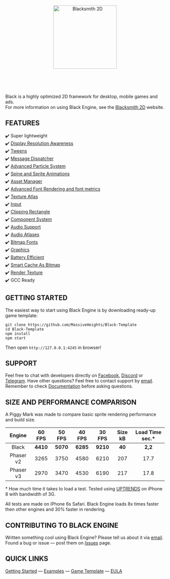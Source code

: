 <br /><br /><br />
<p align="center">
  <a href="http://blacksmith2d.io">
    <img alt="Blacksmith 2D" src="http://blacksmith2d.io/content/branding/gray-logo.svg" width="200" />
  </a>
</p>
<br /><br /><br />

Black is a highly optimized 2D framework for desktop, mobile games and ads.  
For more information on using Black Engine, see the [Blacksmith 2D](http://blacksmith2d.io/) website.


## FEATURES
✔️ Super lightweight  
✔️ [Display Resolution Awareness](http://blacksmith2d.io/Docs/Examples/Stage/Letterbox)  
✔️ [Tweens](http://blacksmith2d.io/Docs/Examples/Tweening/Chain)  
✔️ [Message Dispatcher](http://blacksmith2d.io/Docs/Examples/Input/Layers)  
✔️ [Advanced Particle System](http://blacksmith2d.io/Docs/Examples/Particles/Vector%20Field)  
✔️ [Spine and Sprite Animations](http://blacksmith2d.io/Docs/Examples/Sprites/Sprite%20Animation)  
✔️ [Asset Manager](http://blacksmith2d.io/Docs/Examples/Basics/Load%20images%20from%20atlas)  
✔️ [Advanced Font Rendering and font metrics](http://blacksmith2d.io/Docs/Examples/Text/Having%20fun)  
✔️ [Texture Atlas](http://blacksmith2d.io/Docs/Examples/Basics/Load%20images%20from%20atlas)  
✔️ [Input](http://blacksmith2d.io/Docs/Examples/Input/Pointer%20Messages)  
✔️ [Clipping Rectangle](http://blacksmith2d.io/Docs/Examples/Sprites/Clipping%20Rectangle)  
✔️ [Component System](http://blacksmith2d.io/Docs/Examples/Input/Drag%20Sprite)  
✔️ [Audio Support](http://blacksmith2d.io/Docs/Examples/Audio/Spatial%20Sound)  
✔️ [Audio Atlases](http://blacksmith2d.io/Docs/Examples/Audio/Sound%20Atlas)  
✔️ [Bitmap Fonts](http://blacksmith2d.io/Docs/Examples/Text/Bitmap%20Font)  
✔️ [Graphics](http://blacksmith2d.io/Docs/Examples/Graphics/Basic%20Shapes)  
✔️ [Battery Efficient](http://blacksmith2d.io/Docs/Examples/Drivers/Skip%20Unchanged%20Frames)  
✔️ [Smart Cache As Bitmap](http://blacksmith2d.io/Docs/Examples/Drivers/Render%20Texture)  
✔️ [Render Texture](http://blacksmith2d.io/Docs/Examples/Drivers/Render%20Texture)  
✔️ GCC Ready  

## GETTING STARTED
The easiest way to start using Black Engine is by downloading ready-up game template:
```
git clone https://github.com/MassiveHeights/Black-Template
cd Black-Template
npm install
npm start
```
Then open `http://127.0.0.1:4245` in browser!

## SUPPORT
Feel free to chat with developers directly on [Facebook](https://www.facebook.com/Blacksmith2D/), [Discord](https://discord.gg/HWzzCcy) or [Telegram](https://t.me/joinchat/FOkhwRDEhoxI3cNDBdi6fQ). Have other questions? Feel free to contact support by <a href="mailto:support@blacksmith2d.io?subject=Hello">email</a>.
Remember to check [Documentation](http://blacksmith2d.io/Docs/) before asking questions.

## SIZE AND PERFORMANCE COMPARISON
A Piggy Mark was made to compare basic sprite rendering performance and build size.

**Engine**|**60 FPS**|**50 FPS**|**40 FPS**|**30 FPS**|**Size kB**|**Load Time sec.***
:-----:|:-----:|:-----:|:-----:|:-----:|:-----:|:-----:
Black|**4410**|**5070**|**6285**|**9210**|**40**|**2,2**
Phaser v2|3265|3750|4580|6210|207|17.7
Phaser v3|2970|3470|4530|6190|217|17.8


\* How much time it takes to load a test. Tested using [UPTRENDS](https://www.uptrends.com) on iPhone 8 with bandwidth of 3G.

All tests are made on iPhone 6s Safari. Black Engine loads 8x times faster then other engines and 30% faster in rendering.  

## CONTRIBUTING TO BLACK ENGINE
Written something cool using Black Engine? Please tell us about it via <a href="mailto:support@blacksmith2d.io?subject=Hello">email</a>.  
Found a bug or issue — post them on [Issues](https://github.com/MassiveHeights/Black/issues) page.

## QUICK LINKS
[Getting Started](http://blacksmith2d.io/Docs/Tutorials/Getting%20Started) —
[Examples](http://blacksmith2d.io/Docs/Examples) —
[Game Template](http://github.com/MassiveHeights/Black-Template) —
[EULA](https://github.com/MassiveHeights/Black/blob/master/LICENSE.md) 